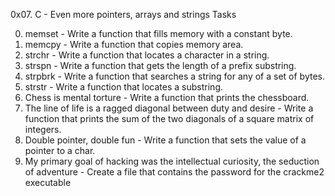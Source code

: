 0x07. C - Even more pointers, arrays and strings Tasks 

0. memset - Write a function that fills memory with a constant byte.
1. memcpy - Write a function that copies memory area.
2. strchr - Write a function that locates a character in a string.
3. strspn - Write a function that gets the length of a prefix substring.
4. strpbrk - Write a function that searches a string for any of a set of bytes.
5. strstr - Write a function that locates a substring.
6. Chess is mental torture - Write a function that prints the chessboard.
7. The line of life is a ragged diagonal between duty and desire - Write a function that prints the sum of the two diagonals of a square matrix of integers.
8. Double pointer, double fun - Write a function that sets the value of a pointer to a char.
9. My primary goal of hacking was the intellectual curiosity, the seduction of adventure - Create a file that contains the password for the crackme2 executable
